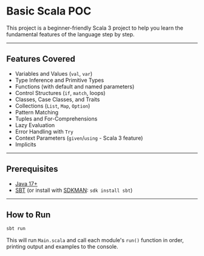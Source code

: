 # Basic Scala POC

This project is a beginner-friendly Scala 3 project to help you 
learn the fundamental features of the language step by step.

---

## Features Covered

- Variables and Values (`val`, `var`)
- Type Inference and Primitive Types
- Functions (with default and named parameters)
- Control Structures (`if`, `match`, loops)
- Classes, Case Classes, and Traits
- Collections (`List`, `Map`, `Option`)
- Pattern Matching
- Tuples and For-Comprehensions
- Lazy Evaluation
- Error Handling with `Try`
- Context Parameters (`given`/`using` - Scala 3 feature)
- Implicits

---

## Prerequisites

- [Java 17+](https://adoptium.net/)
- [SBT](https://www.scala-sbt.org/download.html) (or install with [SDKMAN](https://sdkman.io/): `sdk install sbt`)

---

## How to Run

```bash
sbt run
```

This will run `Main.scala` and call each module's `run()` function in order, printing output and examples to the console.
